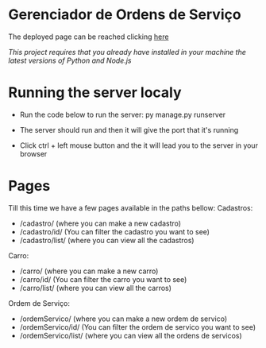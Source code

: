 # Gerenciador de Ordens de Serviço

The deployed page can be reached clicking [here](https://gerenciador-ordens-servico-347d7ff3d89b.herokuapp.com/)

*This project requires that you already have installed in your machine the latest versions of Python and Node.js*

# Running the server localy
- Run the code below to run the server: 
    py manage.py runserver

- The server should run and then it will give the port that it's running
- Click ctrl + left mouse button and the it will lead you to the server in your browser

# Pages

Till this time we have a few pages available in the paths bellow:
Cadastros:
- /cadastro/ (where you can make a new cadastro)
- /cadastro/id/ (You can filter the cadastro you want to see)
- /cadastro/list/ (where you can view all the cadastros)

Carro:
- /carro/ (where you can make a new carro)
- /carro/id/ (You can filter the carro you want to see)
- /carro/list/ (where you can view all the carros)

Ordem de Serviço:
- /ordemServico/ (where you can make a new ordem de servico)
- /ordemServico/id/ (You can filter the ordem de servico you want to see)
- /ordemServico/list/ (where you can view all the ordens de servicos)
